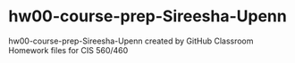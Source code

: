 # hw00-course-prep-Sireesha-Upenn
hw00-course-prep-Sireesha-Upenn created by GitHub Classroom
Homework files for CIS 560/460 

